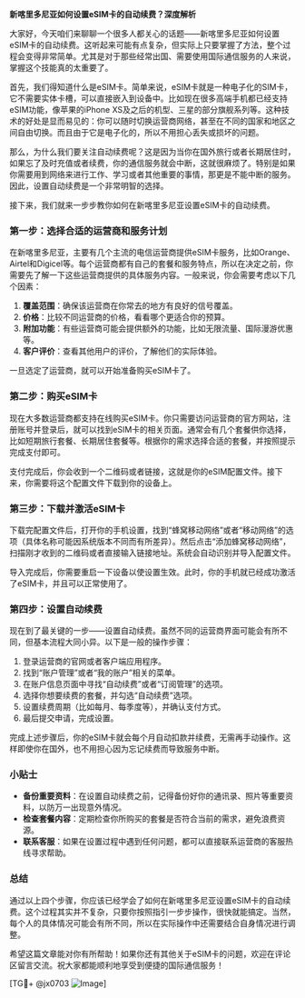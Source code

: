**新喀里多尼亚如何设置eSIM卡的自动续费？深度解析**

大家好，今天咱们来聊聊一个很多人都关心的话题——新喀里多尼亚如何设置eSIM卡的自动续费。这听起来可能有点复杂，但实际上只要掌握了方法，整个过程会变得非常简单。尤其是对于那些经常出国、需要使用国际通信服务的人来说，掌握这个技能真的太重要了。

首先，我们得知道什么是eSIM卡。简单来说，eSIM卡就是一种电子化的SIM卡，它不需要实体卡槽，可以直接嵌入到设备中。比如现在很多高端手机都已经支持eSIM功能，像苹果的iPhone XS及之后的机型、三星的部分旗舰系列等。这种技术的好处是显而易见的：你可以随时切换运营商网络，甚至在不同的国家和地区之间自由切换。而且由于它是电子化的，所以不用担心丢失或损坏的问题。

那么，为什么我们要关注自动续费呢？这是因为当你在国外旅行或者长期居住时，如果忘了及时充值或者续费，你的通信服务就会中断，这就很麻烦了。特别是如果你需要用到网络来进行工作、学习或者其他重要的事情，那更是不能中断的服务。因此，设置自动续费是一个非常明智的选择。

接下来，我们就来一步步教你如何在新喀里多尼亚设置eSIM卡的自动续费。

### 第一步：选择合适的运营商和服务计划

在新喀里多尼亚，主要有几个主流的电信运营商提供eSIM卡服务，比如Orange、Airtel和Digicel等。每个运营商都有自己的套餐和服务特点，所以在决定之前，你需要先了解一下这些运营商提供的具体服务内容。一般来说，你会需要考虑以下几个因素：

1. **覆盖范围**：确保该运营商在你常去的地方有良好的信号覆盖。
2. **价格**：比较不同运营商的价格，看看哪个更适合你的预算。
3. **附加功能**：有些运营商可能会提供额外的功能，比如无限流量、国际漫游优惠等。
4. **客户评价**：查看其他用户的评价，了解他们的实际体验。

一旦选定了运营商，就可以开始准备购买eSIM卡了。

### 第二步：购买eSIM卡

现在大多数运营商都支持在线购买eSIM卡。你只需要访问运营商的官方网站，注册账号并登录后，就可以找到eSIM卡的相关页面。通常会有几个套餐供你选择，比如短期旅行套餐、长期居住套餐等。根据你的需求选择合适的套餐，并按照提示完成支付即可。

支付完成后，你会收到一个二维码或者链接，这就是你的eSIM配置文件。接下来，你需要将这个配置文件下载到你的设备上。

### 第三步：下载并激活eSIM卡

下载完配置文件后，打开你的手机设置，找到“蜂窝移动网络”或者“移动网络”的选项（具体名称可能因系统版本不同而有所差异）。然后点击“添加蜂窝移动网络”，扫描刚才收到的二维码或者直接输入链接地址。系统会自动识别并导入配置文件。

导入完成后，你需要重启一下设备以使设置生效。此时，你的手机就已经成功激活了eSIM卡，并且可以正常使用了。

### 第四步：设置自动续费

现在到了最关键的一步——设置自动续费。虽然不同的运营商界面可能会有所不同，但基本流程大同小异。以下是一般的操作步骤：

1. 登录运营商的官网或者客户端应用程序。
2. 找到“账户管理”或者“我的账户”相关的菜单。
3. 在账户信息页面中寻找“自动续费”或者“订阅管理”的选项。
4. 选择你想要续费的套餐，并勾选“自动续费”选项。
5. 设置续费周期（比如每月、每季度等），并确认支付方式。
6. 最后提交申请，完成设置。

完成上述步骤后，你的eSIM卡就会每个月自动扣款并续费，无需再手动操作。这样即使你在国外，也不用担心因为忘记续费而导致服务中断。

### 小贴士

- **备份重要资料**：在设置自动续费之前，记得备份好你的通讯录、照片等重要资料，以防万一出现意外情况。
- **检查套餐内容**：定期检查你所购买的套餐是否符合当前的需求，避免浪费资源。
- **联系客服**：如果在设置过程中遇到任何问题，都可以直接联系运营商的客服热线寻求帮助。

### 总结

通过以上四个步骤，你应该已经学会了如何在新喀里多尼亚设置eSIM卡的自动续费。这个过程其实并不复杂，只要你按照指引一步步操作，很快就能搞定。当然，每个人的具体情况可能会有所不同，所以在实际操作中还需要结合自身情况进行调整。

希望这篇文章能对你有所帮助！如果你还有其他关于eSIM卡的问题，欢迎在评论区留言交流。祝大家都能顺利地享受到便捷的国际通信服务！

[TG💪+ @jx0703 ![Image](https://github.com/user-attachments/assets/dbca1d08-cadb-493c-b0ec-ad6f7a83f270)]
